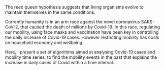 The reed queen hypothesis suggests that living organisms evolve to maintain themselves in the same conditions.

Currently humanity is in an arm race against the novel coronavirus SARS-CoV-2, that caused the death of millions by Covid-19.
In this race, regulating our mobility, using face masks and vaccination have been key in controlling the daily increase of Covid-19 cases. However restricting mobility has costs on household economy and wellbeing. 

Here, I present a set of algorithms aimed at analysing Covid-19 cases and mobility time series, to find the mobility events in the past that explains the increase in daily cases of Covid within a time interval.


